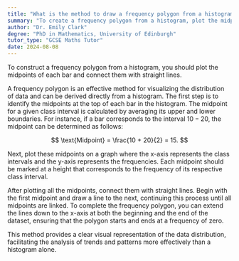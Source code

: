 ```yaml
---
title: "What is the method to draw a frequency polygon from a histogram?"
summary: "To create a frequency polygon from a histogram, plot the midpoints of the bars and connect them with straight lines."
author: "Dr. Emily Clark"
degree: "PhD in Mathematics, University of Edinburgh"
tutor_type: "GCSE Maths Tutor"
date: 2024-08-08
---
```


To construct a frequency polygon from a histogram, you should plot the midpoints of each bar and connect them with straight lines.

A frequency polygon is an effective method for visualizing the distribution of data and can be derived directly from a histogram. The first step is to identify the midpoints at the top of each bar in the histogram. The midpoint for a given class interval is calculated by averaging its upper and lower boundaries. For instance, if a bar corresponds to the interval $10-20$, the midpoint can be determined as follows:

$$
\text{Midpoint} = \frac{10 + 20}{2} = 15.
$$

Next, plot these midpoints on a graph where the x-axis represents the class intervals and the y-axis represents the frequencies. Each midpoint should be marked at a height that corresponds to the frequency of its respective class interval.

After plotting all the midpoints, connect them with straight lines. Begin with the first midpoint and draw a line to the next, continuing this process until all midpoints are linked. To complete the frequency polygon, you can extend the lines down to the x-axis at both the beginning and the end of the dataset, ensuring that the polygon starts and ends at a frequency of zero.

This method provides a clear visual representation of the data distribution, facilitating the analysis of trends and patterns more effectively than a histogram alone.
    
